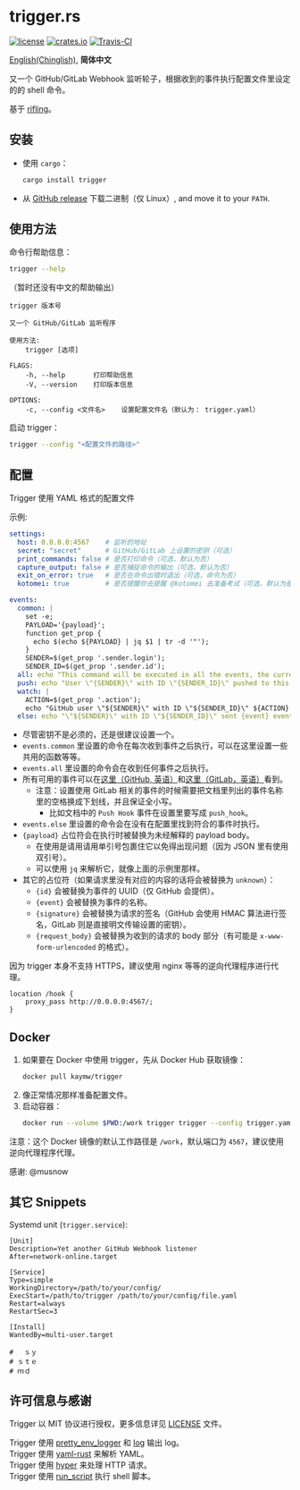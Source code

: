 trigger.rs
==========

[![license](https://img.shields.io/github/license/RedL0tus/trigger.svg)](LICENSE)
[![crates.io](http://meritbadge.herokuapp.com/trigger)](https://crates.io/crates/trigger)
[![Travis-CI](https://travis-ci.org/RedL0tus/trigger.svg?branch=master)](https://travis-ci.org/RedL0tus/trigger)

[English(Chinglish)](README.md), **简体中文**


又一个 GitHub/GitLab Webhook 监听轮子，根据收到的事件执行配置文件里设定的的 shell 命令。

基于 [rifling](https://crates.io/crates/rifling)。

安装
-------

 - 使用 `cargo`：
   ```bash
   cargo install trigger
   ```

 - 从 [GitHub release](https://github.com/RedL0tus/trigger/releases) 下载二进制（仅 Linux）, and move it to your `PATH`.

使用方法
--------

命令行帮助信息：
```bash
trigger --help
```

（暂时还没有中文的帮助输出）

```
trigger 版本号

又一个 GitHub/GitLab 监听程序

使用方法:
    trigger [选项]

FLAGS:
    -h, --help       打印帮助信息
    -V, --version    打印版本信息

OPTIONS:
    -c, --config <文件名>    设置配置文件名（默认为： trigger.yaml）
```

启动 trigger：
```bash
trigger --config "<配置文件的路径>"
```

配置
----

Trigger 使用 YAML 格式的配置文件

示例:

```yaml
settings:
  host: 0.0.0.0:4567    # 监听的地址
  secret: "secret"      # GitHub/GitLab 上设置的密钥（可选）
  print_commands: false # 是否打印命令（可选，默认为否）
  capture_output: false # 是否捕捉命令的输出（可选，默认为否）
  exit_on_error: true   # 是否在命令出错时退出（可选，命令为否）
  kotomei: true         # 是否提醒你去提醒 @kotomei 去准备考试（可选，默认为是）

events:
  common: |
    set -e;
    PAYLOAD='{payload}';
    function get_prop {
      echo $(echo ${PAYLOAD} | jq $1 | tr -d '"');
    }
    SENDER=$(get_prop '.sender.login');
    SENDER_ID=$(get_prop '.sender.id');
  all: echo "This command will be executed in all the events, the current event is {event}";
  push: echo "User \"{SENDER}\" with ID \"{SENDER_ID}\" pushed to this repository";
  watch: |
    ACTION=$(get_prop '.action');
    echo "GitHub user \"${SENDER}\" with ID \"${SENDER_ID}\" ${ACTION} watching this repository";
  else: echo "\"${SENDER}\" with ID \"${SENDER_ID}\" sent {event} event";
```

 - 尽管密钥不是必须的，还是很建议设置一个。
 - `events.common` 里设置的命令在每次收到事件之后执行，可以在这里设置一些共用的函数等等。
 - `events.all` 里设置的命令会在收到任何事件之后执行。 
 - 所有可用的事件可以在[这里（GitHub, 英语）](https://developer.github.com/webhooks/#events)和[这里（GitLab，英语）](https://docs.gitlab.com/ee/user/project/integrations/webhooks.html#events)看到。
   - 注意：设置使用 GitLab 相关的事件的时候需要把文档里列出的事件名称里的空格换成下划线，并且保证全小写。
     - 比如文档中的 `Push Hook` 事件在设置里要写成 `push_hook`。
 - `events.else` 里设置的命令会在没有在配置里找到符合的事件时执行。
 - `{payload}` 占位符会在执行时被替换为未经解释的 payload body。
   - 在使用是请用请用单引号包裹住它以免得出现问题（因为 JSON 里有使用双引号）。
   - 可以使用 `jq` 来解析它，就像上面的示例里那样。
 - 其它的占位符（如果请求里没有对应的内容的话将会被替换为 `unknown`）：
   - `{id}` 会被替换为事件的 UUID（仅 GitHub 会提供）。
   - `{event}` 会被替换为事件的名称。
   - `{signature}` 会被替换为请求的签名（GitHub 会使用 HMAC 算法进行签名，GitLab 则是直接明文传输设置的密钥）。
   - `{request_body}` 会被替换为收到的请求的 body 部分（有可能是 `x-www-form-urlencoded` 的格式）。


因为 trigger 本身不支持 HTTPS，建议使用 nginx 等等的逆向代理程序进行代理。
```nginx
location /hook {
    proxy_pass http://0.0.0.0:4567/;
}
```

Docker
------

1. 如果要在 Docker 中使用 trigger，先从 Docker Hub 获取镜像：
    ```bash
    docker pull kaymw/trigger
    ```
2. 像正常情况那样准备配置文件。
3. 启动容器：
    ```bash
    docker run --volume $PWD:/work trigger trigger --config trigger.yaml
    ```
注意：这个 Docker 镜像的默认工作路径是 `/work`，默认端口为 `4567`，建议使用逆向代理程序代理。

感谢: @musnow

       
其它 Snippets
-------------
Systemd unit (`trigger.service`):
```systemd
[Unit]
Description=Yet another GitHub Webhook listener
After=network-online.target

[Service]
Type=simple
WorkingDirectory=/path/to/your/config/
ExecStart=/path/to/trigger /path/to/your/config/file.yaml
Restart=always
RestartSec=3

[Install]
WantedBy=multi-user.target

# 　ｓｙ
# ｓｔｅ
# ｍｄ
```

许可信息与感谢
--------------

Trigger 以 MIT 协议进行授权，更多信息详见 [LICENSE](LICENSE) 文件。


Trigger 使用 [pretty_env_logger](https://github.com/seanmonstar/pretty-env-logger) 和 [log](https://github.com/rust-lang-nursery/log) 输出 log。  
Trigger 使用 [yaml-rust](https://github.com/chyh1990/yaml-rust) 来解析 YAML。  
Trigger 使用 [hyper](https://github.com/hyperium/hyper) 来处理 HTTP 请求。  
Trigger 使用 [run_script](https://github.com/sagiegurari/run_script) 执行 shell 脚本。 
